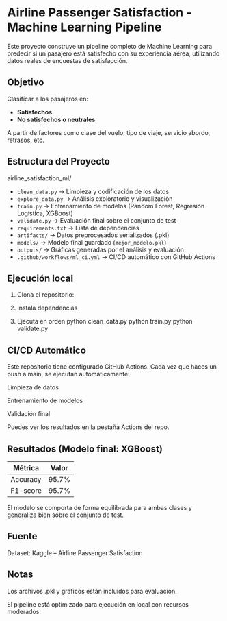 # Airline Passenger Satisfaction - Machine Learning Pipeline

Este proyecto construye un pipeline completo de Machine Learning para predecir si un pasajero está satisfecho con su experiencia aérea, utilizando datos reales de encuestas de satisfacción.

## Objetivo

Clasificar a los pasajeros en:
- **Satisfechos**
- **No satisfechos o neutrales**

A partir de factores como clase del vuelo, tipo de viaje, servicio abordo, retrasos, etc.

## Estructura del Proyecto
airline_satisfaction_ml/

- `clean_data.py` → Limpieza y codificación de los datos
- `explore_data.py` → Análisis exploratorio y visualización
- `train.py` → Entrenamiento de modelos (Random Forest, Regresión Logística, XGBoost)
- `validate.py` → Evaluación final sobre el conjunto de test
- `requirements.txt` → Lista de dependencias
- `artifacts/` → Datos preprocesados serializados (.pkl)
- `models/` → Modelo final guardado (`mejor_modelo.pkl`)
- `outputs/` → Gráficas generadas por el análisis y evaluación
- `.github/workflows/ml_ci.yml` → CI/CD automático con GitHub Actions


## Ejecución local

1. Clona el repositorio:

2. Instala dependencias

3. Ejecuta en orden
python clean_data.py
python train.py
python validate.py

## CI/CD Automático
Este repositorio tiene configurado GitHub Actions. Cada vez que haces un push a main, se ejecutan automáticamente:

Limpieza de datos

Entrenamiento de modelos

Validación final

Puedes ver los resultados en la pestaña Actions del repo.

## Resultados (Modelo final: XGBoost)

| Métrica   | Valor   |
|-----------|---------|
| Accuracy  | 95.7%   |
| F1-score  | 95.7%   |

El modelo se comporta de forma equilibrada para ambas clases y generaliza bien sobre el conjunto de test.

## Fuente
Dataset: Kaggle – Airline Passenger Satisfaction

## Notas
Los archivos .pkl y gráficos están incluidos para evaluación.

El pipeline está optimizado para ejecución en local con recursos moderados.
